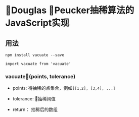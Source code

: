 # Douglas Peucker抽稀算法的JavaScript实现

## 用法

```
npm install vacuate --save
```
``` javscript
import vacuate from 'vacuate'
```
###  vacuate(points, tolerance)

+ points:  待抽稀的点集合，例如`[[1,2], [3,4], ...]`

+ tolerance: 抽稀阈值

+ return： 抽稀后的数组
